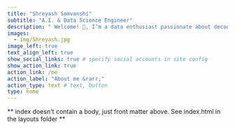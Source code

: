 ```yaml
---
title: "Shreyash Somvanshi"
subtitle: "A.I. & Data Science Engineer"
description: " Welcome! 👋, I’m a data enthusiast passionate about decoding the world’s complexities through data. Explore my data-driven projects, dive into the latest trends in Data Science, and connect with me to uncover the incredible potential of this field. <br><br> Let’s turn data into decisions."
images:
  - img/Shreyash.jpg
image_left: true
text_align_left: true
show_social_links: true # specify social accounts in site config
show_action_link: true
action_link: /me
action_label: "About me &rarr;"
action_type: text # text, button
type: home
---
```


** index doesn't contain a body, just front matter above.
See index.html in the layouts folder **
